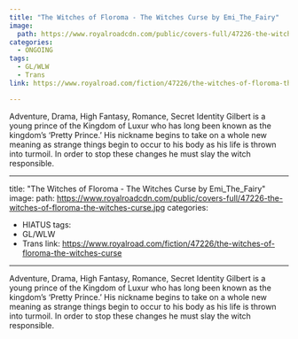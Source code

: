 ```yaml
---
title: "The Witches of Floroma - The Witches Curse by Emi_The_Fairy"
image:
  path: https://www.royalroadcdn.com/public/covers-full/47226-the-witches-of-floroma-the-witches-curse.jpg
categories:
  - ONGOING
tags:
  - GL/WLW
  - Trans
link: https://www.royalroad.com/fiction/47226/the-witches-of-floroma-the-witches-curse

---
```

Adventure, Drama, High Fantasy, Romance, Secret Identity
Gilbert is a young prince of the Kingdom of Luxur who has long been known as the kingdom’s ‘Pretty Prince.’ His nickname begins to take on a whole new meaning as strange things begin to occur to his body as his life is thrown into turmoil. In order to stop these changes he must slay the witch responsible.

---
title: "The Witches of Floroma - The Witches Curse by Emi_The_Fairy"
image:
  path: https://www.royalroadcdn.com/public/covers-full/47226-the-witches-of-floroma-the-witches-curse.jpg
categories:
  - HIATUS
tags:
  - GL/WLW
  - Trans
link: https://www.royalroad.com/fiction/47226/the-witches-of-floroma-the-witches-curse

---
Adventure, Drama, High Fantasy, Romance, Secret Identity
Gilbert is a young prince of the Kingdom of Luxur who has long been known as the kingdom’s ‘Pretty Prince.’ His nickname begins to take on a whole new meaning as strange things begin to occur to his body as his life is thrown into turmoil. In order to stop these changes he must slay the witch responsible.

